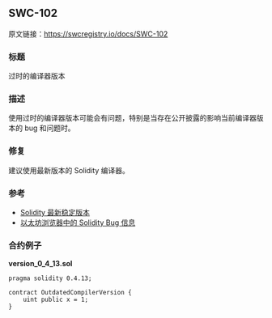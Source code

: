 ## SWC-102
原文链接：https://swcregistry.io/docs/SWC-102

### 标题
过时的编译器版本

### 描述
使用过时的编译器版本可能会有问题，特别是当存在公开披露的影响当前编译器版本的 bug 和问题时。

### 修复
建议使用最新版本的 Solidity 编译器。

### 参考
+ [Solidity 最新稳定版本](https://github.com/ethereum/solidity/releases)
+ [以太坊浏览器中的 Solidity Bug 信息](https://etherscan.io/solcbuginfo)

### 合约例子
**version_0_4_13.sol**
```
pragma solidity 0.4.13;

contract OutdatedCompilerVersion {
    uint public x = 1;
}
```
